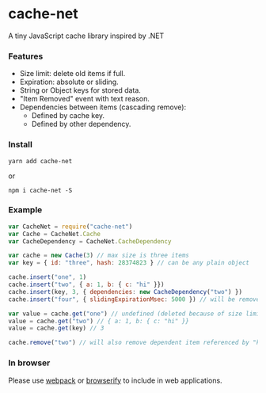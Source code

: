 # cache-net
A tiny JavaScript cache library inspired by .NET

### Features
* Size limit: delete old items if full.
* Expiration: absolute or sliding.
* String or Object keys for stored data.
* "Item Removed" event with text reason.
* Dependencies between items (cascading remove):
  - Defined by cache key.
  - Defined by other dependency.

### Install

`yarn add cache-net`

or

`npm i cache-net -S`

### Example
```javascript
var CacheNet = require("cache-net")
var Cache = CacheNet.Cache
var CacheDependency = CacheNet.CacheDependency

var cache = new Cache(3) // max size is three items
var key = { id: "three", hash: 28374823 } // can be any plain object

cache.insert("one", 1)
cache.insert("two", { a: 1, b: { c: "hi" }})
cache.insert(key, 3, { dependencies: new CacheDependency("two") })
cache.insert("four", { slidingExpirationMsec: 5000 }) // will be removed in 5 sec if not accessed

var value = cache.get("one") // undefined (deleted because of size limit)
value = cache.get("two") // { a: 1, b: { c: "hi" }}
value = cache.get(key) // 3

cache.remove("two") // will also remove dependent item referenced by "key"
```

### In browser
Please use [webpack](https://github.com/webpack/webpack) or [browserify](https://github.com/substack/node-browserify) to include in web applications.
